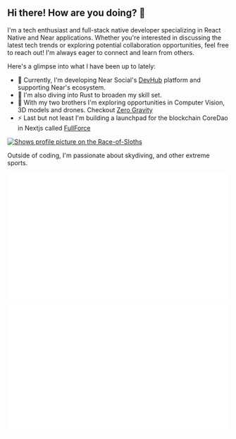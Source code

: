 ## Hi there! How are you doing? 👋

I'm a tech enthusiast and full-stack native developer specializing in React Native and Near applications. Whether you're interested in discussing the latest tech trends or exploring potential collaboration opportunities, feel free to reach out! I'm always eager to connect and learn from others.

Here's a glimpse into what I have been up to lately:

- 🔭 Currently, I'm developing Near Social's [DevHub](https://near.org/devhub.near/widget/app) platform and supporting Near's ecosystem.
- 🌱 I'm also diving into Rust to broaden my skill set.
- 👯 With my two brothers I'm exploring opportunities in Computer Vision, 3D models and drones. Checkout [Zero Gravity](https://zgdrone.com/en/)
- ⚡ Last but not least I'm building a launchpad for the blockchain CoreDao in Nextjs called [FullForce](https://www.fullforce.io)

[<picture>
    <source media="(prefers-color-scheme: dark)" srcset="https://badge.race-of-sloths.com/Tguntenaar?theme=dark">
    <source media="(prefers-color-scheme: light)" srcset="https://badge.race-of-sloths.com/Tguntenaar?theme=light">
    <img alt="Shows profile picture on the Race-of-Sloths" src="https://badge.race-of-sloths.com/Tguntenaar">
</picture>](https://race-of-sloths.com/profile/Tguntenaar)

Outside of coding, I'm passionate about skydiving, and other extreme sports.


<!--
**Tguntenaar/Tguntenaar** is a ✨ _special_ ✨ repository because its `README.md` (this file) appears on your GitHub profile.

Here are some ideas to get you started:

- 🔭 I’m currently working on ...
- 🌱 I’m currently learning ...
- 👯 I’m looking to collaborate on ...
- 🤔 I’m looking for help with ...
- 💬 Ask me about ...
- 📫 How to reach me: ...
- 😄 Pronouns: ...
- ⚡ Fun fact: ...
-->

![](https://raw.githubusercontent.com/Tguntenaar/github-stats/master/generated/overview.svg#gh-dark-mode-only)
![](https://raw.githubusercontent.com/Tguntenaar/github-stats/master/generated/languages.svg#gh-dark-mode-only)
